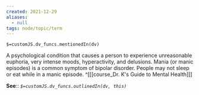 ```yaml
---
created: 2021-12-29 
aliases:
  - null
tags: node/topic/term
---
```

`$=customJS.dv_funcs.mentionedIn(dv)`

A psychological condition that causes a person to experience unreasonable euphoria, very intense moods, hyperactivity, and delusions. Mania (or manic episodes) is a common symptom of bipolar disorder. People may not sleep or eat while in a manic episode.
 ^[[[course_Dr. K's Guide to Mental Health]]]

**See**::
*`$=customJS.dv_funcs.outlinedIn(dv, this)`*